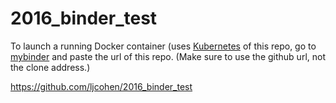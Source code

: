 # 2016_binder_test

To launch a running Docker container (uses [Kubernetes](http://kubernetes.io/) of this repo, go to [mybinder](http://mybinder.org) and paste the url of this repo. (Make sure to use the github url, not the clone address.)

https://github.com/ljcohen/2016_binder_test

